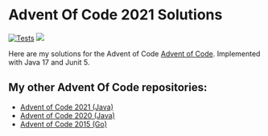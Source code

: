 # Advent Of Code 2021 Solutions

[![Tests](https://github.com/jerchende/advent-of-code-2019/workflows/Tests/badge.svg?branch=master)](https://github.com/jerchende/advent-of-code-2019/actions?query=workflow%3ATests)
[![](https://img.shields.io/badge/stars%20⭐-6-yellow)](https://adventofcode.com/2019)

Here are my solutions for the Advent of Code [Advent of Code](https://adventofcode.com/2019). Implemented with Java 17 and Junit 5.

## My other Advent Of Code repositories:

* [Advent of Code 2021 (Java)](https://github.com/jerchende/advent-of-code-2021)
* [Advent of Code 2020 (Java)](https://github.com/jerchende/advent-of-code-2020)
* [Advent of Code 2015 (Go)](https://github.com/jerchende/advent-of-code-2015)
 